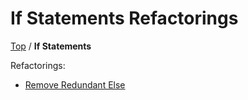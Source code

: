 <!--
GENERATED FILE - DO NOT EDIT
This file was generated by [MarkdownSnippets](https://github.com/SimonCropp/MarkdownSnippets).
Source File: /docs/IfStatements/mdsource/README.source.md
To change this file edit the source file and then execute ./run_markdown_templates.sh.
-->

# If Statements Refactorings

[Top](../) / **If Statements**

Refactorings:

* [Remove Redundant Else](RemoveRedundantElse.md)
